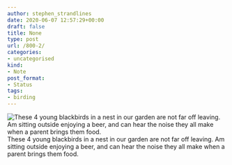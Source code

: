 ```yaml
---
author: stephen_strandlines
date: 2020-06-07 12:57:29+00:00
draft: false
title: None
type: post
url: /800-2/
categories:
- uncategorised
kind:
- Note
post_format:
- Status
tags:
- birding
---
```


![These 4 young blackbirds in a nest in our garden are not far off leaving. Am sitting outside enjoying a beer, and can hear the noise they all make when a parent brings them food.](https://www.dropbox.com/s/vwiarh1pih738eq/IMG_3382.jpeg?raw=1)
These 4 young blackbirds in a nest in our garden are not far off leaving. Am sitting outside enjoying a beer, and can hear the noise they all make when a parent brings them food.

